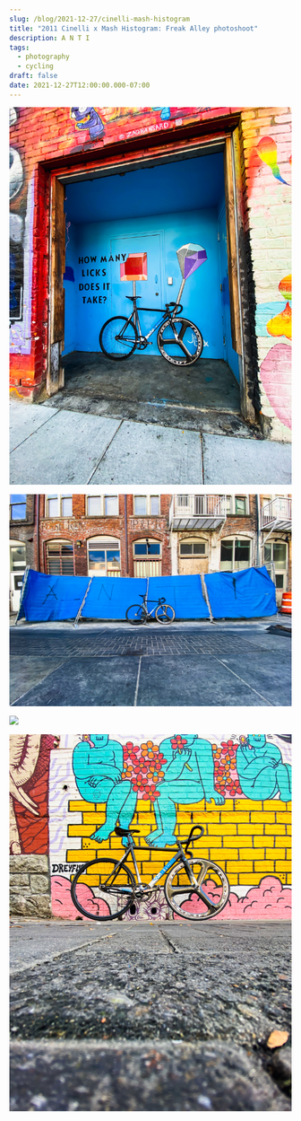 ```yaml
---
slug: /blog/2021-12-27/cinelli-mash-histogram
title: "2011 Cinelli x Mash Histogram: Freak Alley photoshoot"
description: A N T I
tags:
  - photography
  - cycling
draft: false
date: 2021-12-27T12:00:00.000-07:00
---
```

![](img_1072.jpg)

![](img_1088.jpg)

![](img_1066.jpg)

![](img_1078.jpg)
